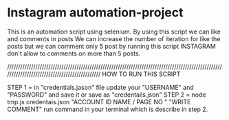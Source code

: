 # Instagram automation-project
This is an automation script using selenium. By using this script we can like and comments in posts We can increase the number of iteration for like the posts but we can comment only 5 post by running this script INSTAGRAM don't allow to comments on more than 5 posts.

////////////////////////////////////////////////////////////////////////////////////////////////////////////////////////////////////////////// HOW TO RUN THIS SCRIPT

STEP 1 = in "credentials.jason" file update your "USERNAME" and "PASSWORD" and save it or save as "credentails.json"
STEP 2 = node tmp.js credentais.json "ACCOUNT ID NAME / PAGE NO " "WRITE COMMENT"
run command in your terminal which is describe in step 2.
